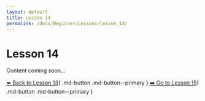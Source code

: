 ```yaml
---
layout: default
title: Lesson 14
permalink: /docs/Beginner/Lessons/lesson_14/
---
```


# Lesson 14

Content coming soon...

[⬅️ Back to Lesson 13](lesson_13.md){ .md-button .md-button--primary }  [➡️ Go to Lesson 15](lesson_15.md){ .md-button .md-button--primary }
